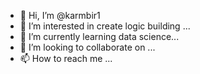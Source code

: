 - 👋 Hi, I’m @karmbir1
- 👀 I’m interested in create logic building ...
- 🌱 I’m currently learning  data science...
- 💞️ I’m looking to collaborate on ...
- 📫 How to reach me ...

<!---
karmbir1/karmbir1 is a ✨ special ✨ repository because its `README.md` (this file) appears on your GitHub profile.
You can click the Preview link to take a look at your changes.
--->
